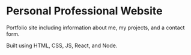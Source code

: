 # Personal Professional Website

Portfolio site including information about me, my projects, and a contact form.

Built using HTML, CSS, JS, React, and Node.